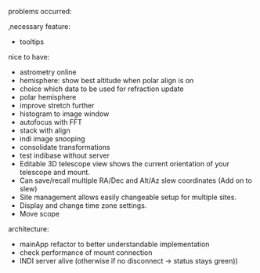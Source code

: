
problems occurred:

‚necessary feature:
- tooltips

nice to have:
- astrometry online
- hemisphere: show best altitude when polar align is on
- choice which data to be used for refraction update
- polar hemisphere
- improve stretch further
- histogram to image window
- autofocus with FFT
- stack with align
- indi image snooping
- consolidate transformations
- test indibase without server
- Editable 3D telescope view shows the current orientation of your telescope and mount.
- Can save/recall multiple RA/Dec and Alt/Az slew coordinates (Add on to slew)
- Site management allows easily changeable setup for multiple sites.
- Display and change time zone settings.
- Move scope

architecture:
- mainApp refactor to better understandable implementation
- check performance of mount connection
- INDI server alive (otherwise if no disconnect -> status stays green))
